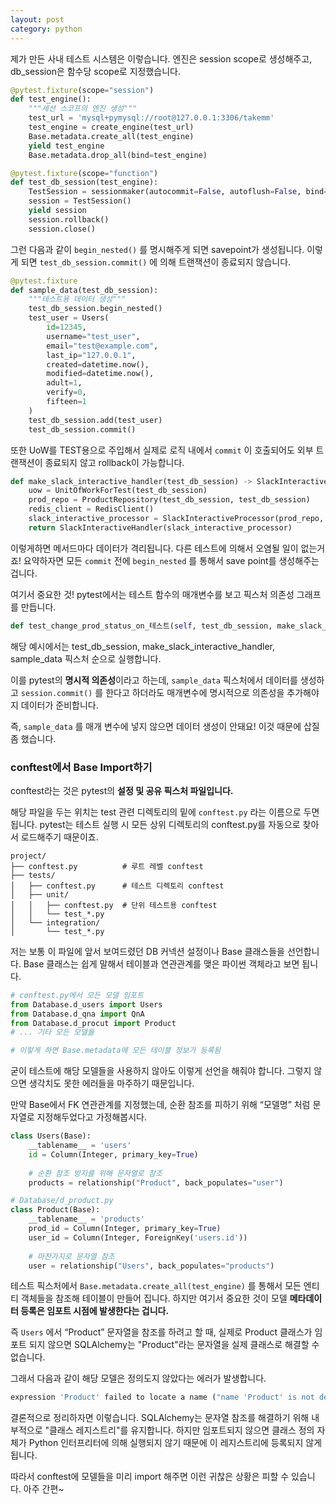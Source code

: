 ```yaml
---
layout: post
category: python
---
```


제가 만든 사내 테스트 시스템은 이렇습니다. 엔진은 session scope로 생성해주고, db_session은 함수당 scope로 지정했습니다.

```python
@pytest.fixture(scope="session")
def test_engine():
    """세션 스코프의 엔진 생성"""
    test_url = 'mysql+pymysql://root@127.0.0.1:3306/takemm'
    test_engine = create_engine(test_url)
    Base.metadata.create_all(test_engine)
    yield test_engine
    Base.metadata.drop_all(bind=test_engine)

@pytest.fixture(scope="function")
def test_db_session(test_engine):
    TestSession = sessionmaker(autocommit=False, autoflush=False, bind=test_engine)
    session = TestSession()
    yield session
    session.rollback()
    session.close()
```

그런 다음과 같이 `begin_nested()` 를 명시해주게 되면 savepoint가 생성됩니다. 이렇게 되면 `test_db_session.commit()` 에 의해 트랜잭션이 종료되지 않습니다.

```python
@pytest.fixture
def sample_data(test_db_session):
    """테스트용 데이터 생성"""
    test_db_session.begin_nested()
    test_user = Users(
        id=12345,
        username="test_user",
        email="test@example.com",
        last_ip="127.0.0.1",
        created=datetime.now(),
        modified=datetime.now(),
        adult=1,
        verify=0,
        fifteen=1
    )
    test_db_session.add(test_user)
    test_db_session.commit()
```

또한 UoW를 TEST용으로 주입해서 실제로 로직 내에서 `commit` 이 호출되어도 외부 트랜잭션이 종료되지 않고 rollback이 가능합니다.

```python
def make_slack_interactive_handler(test_db_session) -> SlackInteractiveHandler:
    uow = UnitOfWorkForTest(test_db_session)
    prod_repo = ProductRepository(test_db_session, test_db_session)
    redis_client = RedisClient()
    slack_interactive_processor = SlackInteractiveProcessor(prod_repo, uow, redis_client)
    return SlackInteractiveHandler(slack_interactive_processor)
```

이렇게하면 메서드마다 데이터가 격리됩니다. 다른 테스트에 의해서 오염될 일이 없는거죠! 요약하자면 모든 `commit` 전에 `begin_nested` 를 통해서 save point를 생성해주는 겁니다.

여기서 중요한 것! pytest에서는 테스트 함수의 매개변수를 보고 픽스처 의존성 그래프를 만듭니다.

```python
def test_change_prod_status_on_테스트(self, test_db_session, make_slack_interactive_handler, sample_data):
```

해당 예시에서는 test_db_session, make_slack_interactive_handler, sample_data 픽스처 순으로 실행합니다.

이를 pytest의 **명시적 의존성**이라고 하는데, `sample_data` 픽스처에서 데이터를 생성하고 `session.commit()` 를 한다고 하더라도 매개변수에 명시적으로 의존성을 추가해야지 데이터가 준비합니다.

즉, `sample_data` 를 매개 변수에 넣지 않으면 데이터 생성이 안돼요! 이것 때문에 삽질 좀 했습니다.

### **conftest**에서 Base Import하기

conftest라는 것은 pytest의 **설정 및 공유 픽스처 파일입니다.**

해당 파일을 두는 위치는 test 관련 디렉토리의 밑에 `conftest.py` 라는 이름으로 두면 됩니다. pytest는 테스트 실행 시 모든 상위 디렉토리의 conftest.py를 자동으로 찾아서 로드해주기 때문이죠.

```
project/
├── conftest.py          # 루트 레벨 conftest
├── tests/
│   ├── conftest.py      # 테스트 디렉토리 conftest
│   ├── unit/
│   │   ├── conftest.py  # 단위 테스트용 conftest
│   │   └── test_*.py
│   └── integration/
│       └── test_*.py
```

저는 보통 이 파일에 앞서 보여드렸던 DB 커넥션 설정이나 Base 클래스들을 선언합니다. Base 클래스는 쉽게 말해서 테이블과 연관관계를 맺은 파이썬 객체라고 보면 됩니다.

```python
# conftest.py에서 모든 모델 임포트
from Database.d_users import Users
from Database.d_qna import QnA
from Database.d_procut import Product
# ... 기타 모든 모델들

# 이렇게 하면 Base.metadata에 모든 테이블 정보가 등록됨
```

굳이 테스트에 해당 모델들을 사용하지 않아도 이렇게 선언을 해줘야 합니다. 그렇지 않으면 생각치도 못한 에러들을 마주하기 때문입니다.

만약 Base에서 FK 연관관계를 지정했는데, 순환 참조를 피하기 위해 “모델명” 처럼 문자열로 지정해두었다고 가정해봅시다.

```python
class Users(Base):
    __tablename__ = 'users'
    id = Column(Integer, primary_key=True)
    
    # 순환 참조 방지를 위해 문자열로 참조
    products = relationship("Product", back_populates="user")

# Database/d_product.py  
class Product(Base):
    __tablename__ = 'products'
    prod_id = Column(Integer, primary_key=True)
    user_id = Column(Integer, ForeignKey('users.id'))
    
    # 마찬가지로 문자열 참조
    user = relationship("Users", back_populates="products")
```

테스트 픽스처에서 `Base.metadata.create_all(test_engine)` 를 통해서 모든 엔티티 객체들을 참조해 테이블이 만들어 집니다. 하지만 여기서 중요한 것이 모델 **메타데이터 등록은 임포트 시점에 발생한다는 겁니다.**

즉 `Users` 에서 “Product” 문자열을 참조를 하려고 할 때, 실제로 Product 클래스가 임포트 되지 않으면 SQLAlchemy는 "Product"라는 문자열을 실제 클래스로 해결할 수 없습니다.

그래서 다음과 같이 해당 모델은 정의도지 않았다는 에러가 발생합니다.

```python
expression 'Product' failed to locate a name ("name 'Product' is not defined")
```

결론적으로 정리하자면 이렇습니다. SQLAlchemy는 문자열 참조를 해결하기 위해 내부적으로 "클래스 레지스트리"를 유지합니다. 하지만 임포트되지 않으면 클래스 정의 자체가 Python 인터프리터에 의해 실행되지 않기 때문에 이 레지스트리에 등록되지 않게 됩니다.

따라서 conftest에 모델들을 미리 import 해주면 이런 귀찮은 상황은 피할 수 있습니다. 아주 간편~